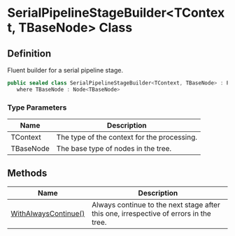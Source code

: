 # SerialPipelineStageBuilder&lt;TContext, TBaseNode&gt; Class
## Definition

Fluent builder for a serial pipeline stage.

```c#
public sealed class SerialPipelineStageBuilder<TContext, TBaseNode> : PipelineStageBuilder<SerialPipelineStageBuilder<TContext, TBaseNode>, SerialPipelineStage<TContext, TBaseNode>, TBaseNode, Processor<TContext, TBaseNode>, Func<TContext, TBaseNode, Boolean>>
   where TBaseNode : Node<TBaseNode>
```

### Type Parameters

| Name | Description |
| ---- | ----------- |
| TContext | The type of the context for the processing. |
| TBaseNode | The base type of nodes in the tree. |

## Methods

| Name | Description |
| ---- | ----------- |
| [WithAlwaysContinue()](MrKWatkins.Ast.Processing.SerialPipelineStageBuilder-2.WithAlwaysContinue.md) | Always continue to the next stage after this one, irrespective of errors in the tree. |

